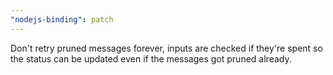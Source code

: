 ```yaml
---
"nodejs-binding": patch
---
```


Don't retry pruned messages forever, inputs are checked if they're spent so the status can be updated even if the messages got pruned already.

